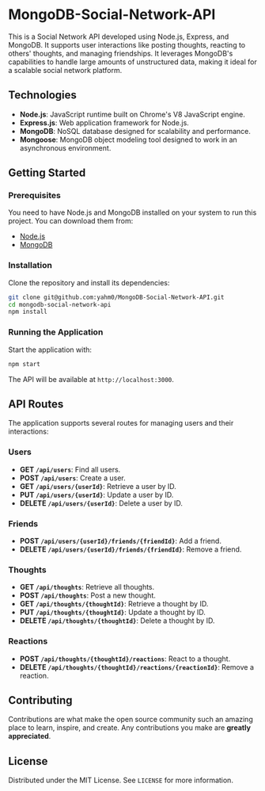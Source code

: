 # MongoDB-Social-Network-API

This is a Social Network API developed using Node.js, Express, and MongoDB. It supports user interactions like posting thoughts, reacting to others' thoughts, and managing friendships. It leverages MongoDB's capabilities to handle large amounts of unstructured data, making it ideal for a scalable social network platform.

## Technologies

- **Node.js**: JavaScript runtime built on Chrome's V8 JavaScript engine.
- **Express.js**: Web application framework for Node.js.
- **MongoDB**: NoSQL database designed for scalability and performance.
- **Mongoose**: MongoDB object modeling tool designed to work in an asynchronous environment.

## Getting Started

### Prerequisites

You need to have Node.js and MongoDB installed on your system to run this project. You can download them from:

- [Node.js](https://nodejs.org/)
- [MongoDB](https://www.mongodb.com/try/download/community)

### Installation

Clone the repository and install its dependencies:

```bash
git clone git@github.com:yahm0/MongoDB-Social-Network-API.git
cd mongodb-social-network-api
npm install
```

### Running the Application

Start the application with:

```bash
npm start
```

The API will be available at `http://localhost:3000`.

## API Routes

The application supports several routes for managing users and their interactions:

### Users

- **GET `/api/users`**: Find all users.
- **POST `/api/users`**: Create a user.
- **GET `/api/users/{userId}`**: Retrieve a user by ID.
- **PUT `/api/users/{userId}`**: Update a user by ID.
- **DELETE `/api/users/{userId}`**: Delete a user by ID.

### Friends

- **POST `/api/users/{userId}/friends/{friendId}`**: Add a friend.
- **DELETE `/api/users/{userId}/friends/{friendId}`**: Remove a friend.

### Thoughts

- **GET `/api/thoughts`**: Retrieve all thoughts.
- **POST `/api/thoughts`**: Post a new thought.
- **GET `/api/thoughts/{thoughtId}`**: Retrieve a thought by ID.
- **PUT `/api/thoughts/{thoughtId}`**: Update a thought by ID.
- **DELETE `/api/thoughts/{thoughtId}`**: Delete a thought by ID.

### Reactions

- **POST `/api/thoughts/{thoughtId}/reactions`**: React to a thought.
- **DELETE `/api/thoughts/{thoughtId}/reactions/{reactionId}`**: Remove a reaction.

## Contributing

Contributions are what make the open source community such an amazing place to learn, inspire, and create. Any contributions you make are **greatly appreciated**.

## License

Distributed under the MIT License. See `LICENSE` for more information.